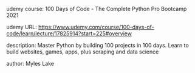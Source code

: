 udemy course: 100 Days of Code - The Complete Python Pro Bootcamp 2021

udemy URL: https://www.udemy.com/course/100-days-of-code/learn/lecture/17825914?start=225#overview

description: Master Python by building 100 projects in 100 days. Learn to build websites, games, apps, plus scraping and data science

author: Myles Lake
